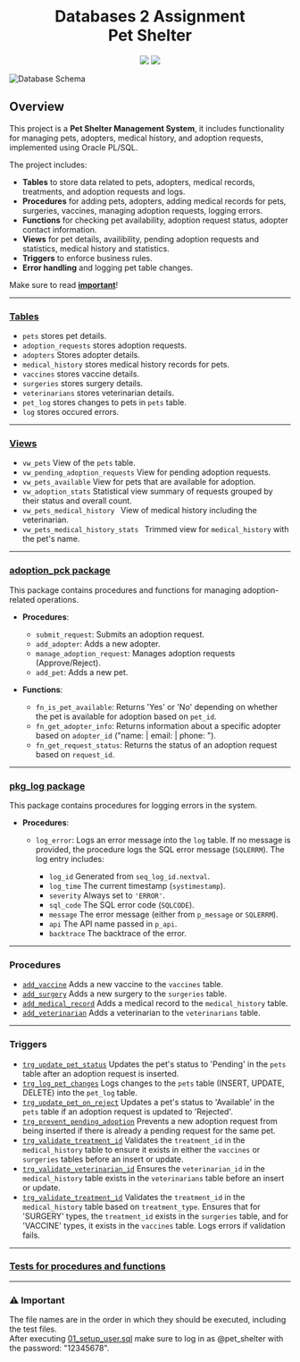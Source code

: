 <h1 align="center">Databases 2 Assignment<br>Pet Shelter</h1>
<p align="center">
  <a href="#"><img src="https://img.shields.io/github/last-commit/pinchtodebug/adatb2" ></a>
  <a href="#"><img src="https://img.shields.io/github/repo-size/pinchtodebug/adatb2"></a>
</p>

![Database Schema](https://github.com/user-attachments/assets/b75b4ccd-ba2a-4817-b3cb-9dd0e14798bc)



## Overview
This project is a **Pet Shelter Management System**, it includes functionality for managing pets, adopters, medical history, and adoption requests, implemented using Oracle PL/SQL. <br>

The project includes:
- **Tables** to store data related to pets, adopters, medical records, treatments, and adoption requests and logs.
- **Procedures** for adding pets, adopters, adding medical records for pets, surgeries, vaccines, managing adoption requests, logging errors.
- **Functions** for checking pet availability, adoption request status, adopter contact information.
- **Views** for pet details, availibility, pending adoption requests and statistics, medical history and statistics.
- **Triggers** to enforce business rules.
- **Error handling** and logging pet table changes.  

Make sure to read [**important**](#important)!


---
### [Tables](https://github.com/PinchToDebug/Adatb2/blob/main/02_init_tables.sql)
   - `pets` stores pet details.
   - `adoption_requests` stores adoption requests.
   - `adopters` Stores adopter details.
   - `medical_history` stores medical history records for pets.
   - `vaccines` stores vaccine details.
   - `surgeries` stores surgery details.
   - `veterinarians` stores veterinarian details.
   - `pet_log` stores changes to pets in `pets` table.
   - `log` stores occured errors.
---
### [Views](https://github.com/PinchToDebug/Adatb2/blob/main/04_vw_views.s]ql)
   - `vw_pets` View of the `pets` table.
   - `vw_pending_adoption_requests` View for pending adoption requests.
   - `vw_pets_available` View for pets that are available for adoption.
   - `vw_adoption_stats` Statistical view summary of requests grouped by their status and overall count.
   - `vw_pets_medical_history ` View of medical history including the veterinarian.
   - `vw_pets_medical_history_stats ` Trimmed view for `medical_history` with the pet's name.
---
### [adoption_pck package](https://github.com/PinchToDebug/Adatb2/blob/main/06_pkg_adoption_package.pkg)
This package contains procedures and functions for managing adoption-related operations.

- **Procedures**:
  - `submit_request`: Submits an adoption request.
  - `add_adopter`: Adds a new adopter.
  - `manage_adoption_request`: Manages adoption requests (Approve/Reject).
  - `add_pet`: Adds a new pet.

- **Functions**:
  - `fn_is_pet_available`: Returns 'Yes' or 'No' depending on whether the pet is available for adoption based on `pet_id`.
  - `fn_get_adopter_info`: Returns information about a specific adopter based on `adopter_id` ("name: | email: | phone: ").
  - `fn_get_request_status`: Returns the status of an adoption request based on `request_id`.
---
### [pkg_log package](https://github.com/PinchToDebug/Adatb2/blob/main/05_pkg_log.pkg)
This package contains procedures for logging errors in the system.

- **Procedures**:
  - `log_error`: Logs an error message into the `log` table. If no message is provided, the procedure logs the SQL error message (`SQLERRM`). The log entry includes:

    - `log_id` Generated from `seq_log_id.nextval`.
    - `log_time` The current timestamp (`systimestamp`).
    - `severity` Always set to `'ERROR'`.
    - `sql_code` The SQL error code (`SQLCODE`).
    - `message` The error message (either from `p_message` or `SQLERRM`).
    - `api` The API name passed in `p_api`.
    - `backtrace` The backtrace of the error.
---
### Procedures
- [`add_vaccine`](https://github.com/PinchToDebug/Adatb2/blob/main/11_add_vaccine.prc) Adds a new vaccine to the `vaccines` table.
- [`add_surgery`](https://github.com/PinchToDebug/Adatb2/blob/main/12_add_surgery.prc) Adds a new surgery to the `surgeries` table.
- [`add_medical_record`](https://github.com/PinchToDebug/Adatb2/blob/main/14_add_medical_record.prc) Adds a medical record to the `medical_history` table.
- [`add_veterinarian`](https://github.com/PinchToDebug/Adatb2/blob/main/14_add_veterinarian.prc) Adds a veterinarian to the `veterinarians` table.
---
### Triggers
- [`trg_update_pet_status`](https://github.com/PinchToDebug/Adatb2/blob/main/07_tr_update_pet_status.trg) Updates the pet's status to 'Pending' in the `pets` table after an adoption request is inserted.
- [`trg_log_pet_changes`](https://github.com/PinchToDebug/Adatb2/blob/main/08_tr_log_pet_changes.trg) Logs changes to the `pets` table (INSERT, UPDATE, DELETE) into the `pet_log` table.
- [`trg_update_pet_on_reject`](https://github.com/PinchToDebug/Adatb2/blob/main/08_tr_update_pet_status_on_reject.trg) Updates a pet's status to 'Available' in the `pets` table if an adoption request is updated to 'Rejected'.
- [`trg_prevent_pending_adoption`](https://github.com/PinchToDebug/Adatb2/blob/main/10_tr_prevent_pending_adoption.trg) Prevents a new adoption request from being inserted if there is already a pending request for the same pet.
- [`trg_validate_treatment_id`](https://github.com/PinchToDebug/Adatb2/blob/main/15_tr_treatment_id_check.trg) Validates the `treatment_id` in the `medical_history` table to ensure it exists in either the `vaccines` or `surgeries` tables before an insert or update.
- [`trg_validate_veterinarian_id`](https://github.com/PinchToDebug/Adatb2/blob/main/16_tr_valid_vet_id.trg) Ensures the `veterinarian_id` in the `medical_history` table exists in the `veterinarians` table before an insert or update.
- [`trg_validate_treatment_id`](https://github.com/PinchToDebug/Adatb2/blob/main/17_tr_valid_treatment_id.trg) Validates the `treatment_id` in the `medical_history` table based on `treatment_type`. Ensures that for 'SURGERY' types, the `treatment_id` exists in the `surgeries` table, and for 'VACCINE' types, it exists in the `vaccines` table. Logs errors if validation fails.
---
### [Tests for procedures and functions](https://github.com/PinchToDebug/Adatb2/tree/main/tests)
---
<h3 name="important">⚠️ Important</h3> 

The file names are in the order in which they should be executed, including the test files.<br>
After executing [01_setup_user.sql](https://github.com/PinchToDebug/Adatb2/blob/main/01_setup_user.sql) make sure to log in as @pet_shelter with the password: "12345678".
